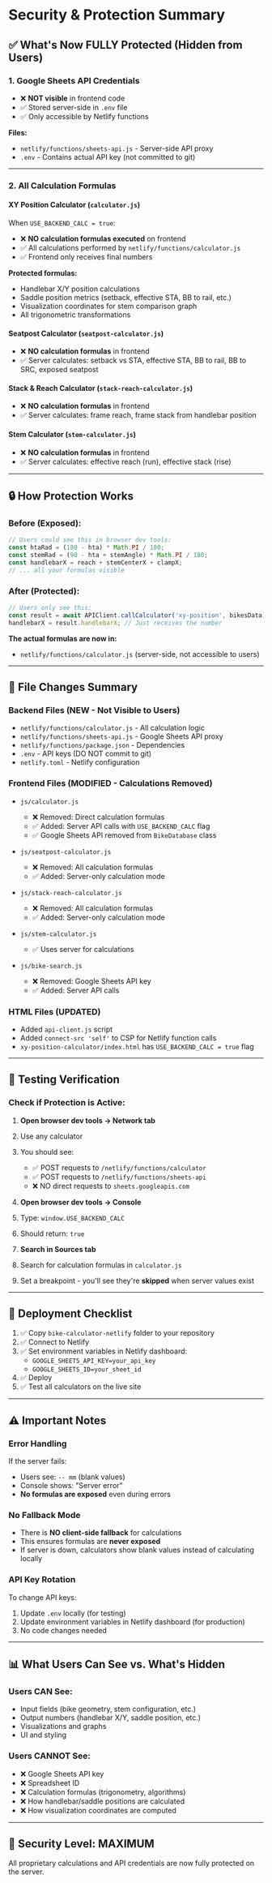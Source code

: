 # Security & Protection Summary

## ✅ What's Now FULLY Protected (Hidden from Users)

### **1. Google Sheets API Credentials**
- ❌ **NOT visible** in frontend code
- ✅ Stored server-side in `.env` file
- ✅ Only accessible by Netlify functions

**Files:**
- `netlify/functions/sheets-api.js` - Server-side API proxy
- `.env` - Contains actual API key (not committed to git)

---

### **2. All Calculation Formulas**

#### **XY Position Calculator** (`calculator.js`)
When `USE_BACKEND_CALC = true`:
- ❌ **NO calculation formulas executed** on frontend
- ✅ All calculations performed by `netlify/functions/calculator.js`
- ✅ Frontend only receives final numbers

**Protected formulas:**
- Handlebar X/Y position calculations
- Saddle position metrics (setback, effective STA, BB to rail, etc.)
- Visualization coordinates for stem comparison graph
- All trigonometric transformations

#### **Seatpost Calculator** (`seatpost-calculator.js`)
- ❌ **NO calculation formulas** in frontend
- ✅ Server calculates: setback vs STA, effective STA, BB to rail, BB to SRC, exposed seatpost

#### **Stack & Reach Calculator** (`stack-reach-calculator.js`)
- ❌ **NO calculation formulas** in frontend
- ✅ Server calculates: frame reach, frame stack from handlebar position

#### **Stem Calculator** (`stem-calculator.js`)
- ❌ **NO calculation formulas** in frontend
- ✅ Server calculates: effective reach (run), effective stack (rise)

---

## 🔒 How Protection Works

### **Before (Exposed):**
```javascript
// Users could see this in browser dev tools:
const htaRad = (180 - hta) * Math.PI / 180;
const stemRad = (90 - hta + stemAngle) * Math.PI / 180;
const handlebarX = reach + stemCenterX + clampX;
// ... all your formulas visible
```

### **After (Protected):**
```javascript
// Users only see this:
const result = await APIClient.callCalculator('xy-position', bikesData);
handlebarX = result.handlebarX; // Just receives the number
```

**The actual formulas are now in:**
- `netlify/functions/calculator.js` (server-side, not accessible to users)

---

## 📁 File Changes Summary

### **Backend Files (NEW - Not Visible to Users)**
- `netlify/functions/calculator.js` - All calculation logic
- `netlify/functions/sheets-api.js` - Google Sheets API proxy
- `netlify/functions/package.json` - Dependencies
- `.env` - API keys (DO NOT commit to git)
- `netlify.toml` - Netlify configuration

### **Frontend Files (MODIFIED - Calculations Removed)**
- `js/calculator.js`
  - ❌ Removed: Direct calculation formulas
  - ✅ Added: Server API calls with `USE_BACKEND_CALC` flag
  - ✅ Google Sheets API removed from `BikeDatabase` class
  
- `js/seatpost-calculator.js`
  - ❌ Removed: All calculation formulas
  - ✅ Added: Server-only calculation mode
  
- `js/stack-reach-calculator.js`
  - ❌ Removed: All calculation formulas
  - ✅ Added: Server-only calculation mode
  
- `js/stem-calculator.js`
  - ✅ Uses server for calculations
  
- `js/bike-search.js`
  - ❌ Removed: Google Sheets API key
  - ✅ Added: Server API calls

### **HTML Files (UPDATED)**
- Added `api-client.js` script
- Added `connect-src 'self'` to CSP for Netlify function calls
- `xy-position-calculator/index.html` has `USE_BACKEND_CALC = true` flag

---

## 🧪 Testing Verification

### **Check if Protection is Active:**

1. **Open browser dev tools → Network tab**
2. Use any calculator
3. You should see:
   - ✅ POST requests to `/netlify/functions/calculator`
   - ✅ POST requests to `/netlify/functions/sheets-api`
   - ❌ NO direct requests to `sheets.googleapis.com`

4. **Open browser dev tools → Console**
5. Type: `window.USE_BACKEND_CALC`
6. Should return: `true`

7. **Search in Sources tab**
8. Search for calculation formulas in `calculator.js`
9. Set a breakpoint - you'll see they're **skipped** when server values exist

---

## 🚀 Deployment Checklist

1. ✅ Copy `bike-calculator-netlify` folder to your repository
2. ✅ Connect to Netlify
3. ✅ Set environment variables in Netlify dashboard:
   - `GOOGLE_SHEETS_API_KEY=your_api_key`
   - `GOOGLE_SHEETS_ID=your_sheet_id`
4. ✅ Deploy
5. ✅ Test all calculators on the live site

---

## ⚠️ Important Notes

### **Error Handling**
If the server fails:
- Users see: `-- mm` (blank values)
- Console shows: "Server error"
- **No formulas are exposed** even during errors

### **No Fallback Mode**
- There is **NO client-side fallback** for calculations
- This ensures formulas are **never exposed**
- If server is down, calculators show blank values instead of calculating locally

### **API Key Rotation**
To change API keys:
1. Update `.env` locally (for testing)
2. Update environment variables in Netlify dashboard (for production)
3. No code changes needed

---

## 📊 What Users Can See vs. What's Hidden

### **Users CAN See:**
- Input fields (bike geometry, stem configuration, etc.)
- Output numbers (handlebar X/Y, saddle position, etc.)
- Visualizations and graphs
- UI and styling

### **Users CANNOT See:**
- ❌ Google Sheets API key
- ❌ Spreadsheet ID
- ❌ Calculation formulas (trigonometry, algorithms)
- ❌ How handlebar/saddle positions are calculated
- ❌ How visualization coordinates are computed

---

## 🔐 Security Level: **MAXIMUM**

All proprietary calculations and API credentials are now fully protected on the server.
